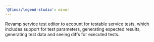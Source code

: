 ```yaml
---
'@finos/legend-studio': minor
---
```


Revamp service test editor to account for testable service tests, which includes support for test parameters, generating expected results, generating test data and seeing diffs for executed tests.
